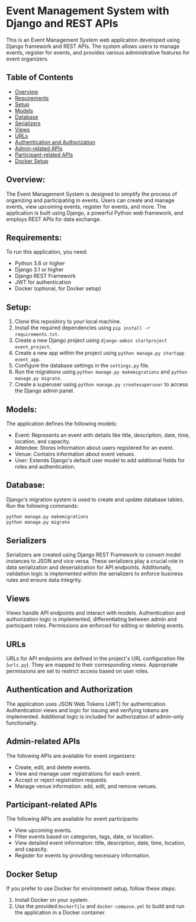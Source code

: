 # Event Management System with Django and REST APIs

This is an Event Management System web application developed using Django framework and REST APIs. The system allows users to manage events, register for events, and provides various administrative features for event organizers.

## Table of Contents
- [Overview](#overview)
- [Requirements](#requirements)
- [Setup](#setup)
- [Models](#models)
- [Database](#database)
- [Serializers](#serializers)
- [Views](#views)
- [URLs](#urls)
- [Authentication and Authorization](#authentication-and-authorization)
- [Admin-related APIs](#admin-related-apis)
- [Participant-related APIs](#participant-related-apis)
- [Docker Setup](#docker-setup)

## Overview:

The Event Management System is designed to simplify the process of organizing and participating in events. Users can create and manage events, view upcoming events, register for events, and more. The application is built using Django, a powerful Python web framework, and employs REST APIs for data exchange.

## Requirements:

To run this application, you need:

- Python 3.6 or higher
- Django 3.1 or higher
- Django REST Framework
- JWT for authentication
- Docker (optional, for Docker setup)

## Setup:

1. Clone this repository to your local machine.
2. Install the required dependencies using `pip install -r requirements.txt`.
3. Create a new Django project using `django-admin startproject event_project`.
4. Create a new app within the project using `python manage.py startapp event_app`.
5. Configure the database settings in the `settings.py` file.
6. Run the migrations using `python manage.py makemigrations` and `python manage.py migrate`.
7. Create a superuser using `python manage.py createsuperuser` to access the Django admin panel.

## Models:

The application defines the following models:

- Event: Represents an event with details like title, description, date, time, location, and capacity.
- Attendee: Stores information about users registered for an event.
- Venue: Contains information about event venues.
- User: Extends Django's default user model to add additional fields for roles and authentication.

## Database:

Django's migration system is used to create and update database tables. Run the following commands:

```bash
python manage.py makemigrations
python manage.py migrate
```

## Serializers

Serializers are created using Django REST Framework to convert model instances to JSON and vice versa. These serializers play a crucial role in data serialization and deserialization for API endpoints. Additionally, validation logic is implemented within the serializers to enforce business rules and ensure data integrity.

## Views

Views handle API endpoints and interact with models. Authentication and authorization logic is implemented, differentiating between admin and participant roles. Permissions are enforced for editing or deleting events.

## URLs

URLs for API endpoints are defined in the project's URL configuration file (`urls.py`). They are mapped to their corresponding views. Appropriate permissions are set to restrict access based on user roles.

## Authentication and Authorization

The application uses JSON Web Tokens (JWT) for authentication. Authentication views and logic for issuing and verifying tokens are implemented. Additional logic is included for authorization of admin-only functionality.

## Admin-related APIs

The following APIs are available for event organizers:

- Create, edit, and delete events.
- View and manage user registrations for each event.
- Accept or reject registration requests.
- Manage venue information: add, edit, and remove venues.

## Participant-related APIs

The following APIs are available for event participants:

- View upcoming events.
- Filter events based on categories, tags, date, or location.
- View detailed event information: title, description, date, time, location, and capacity.
- Register for events by providing necessary information.

## Docker Setup

If you prefer to use Docker for environment setup, follow these steps:

1. Install Docker on your system.
2. Use the provided `Dockerfile` and `docker-compose.yml` to build and run the application in a Docker container.


